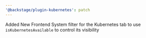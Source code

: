 ```yaml
---
'@backstage/plugin-kubernetes': patch
---
```


Added New Frontend System filter for the Kubernetes tab to use `isKubernetesAvailable` to control its visibility
